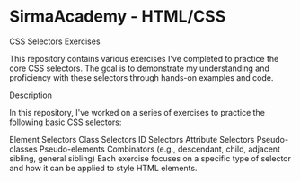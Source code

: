 # SirmaAcademy - HTML/CSS

CSS Selectors Exercises

This repository contains various exercises I've completed to practice the core CSS selectors. The goal is to demonstrate my understanding and proficiency with these selectors through hands-on examples and code.

Description

In this repository, I've worked on a series of exercises to practice the following basic CSS selectors:

Element Selectors
Class Selectors
ID Selectors
Attribute Selectors
Pseudo-classes
Pseudo-elements
Combinators (e.g., descendant, child, adjacent sibling, general sibling)
Each exercise focuses on a specific type of selector and how it can be applied to style HTML elements.


